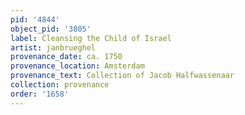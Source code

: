 ```yaml
---
pid: '4844'
object_pid: '3805'
label: Cleansing the Child of Israel
artist: janbrueghel
provenance_date: ca. 1750
provenance_location: Amsterdam
provenance_text: Collection of Jacob Halfwassenaar
collection: provenance
order: '1658'
---
```

